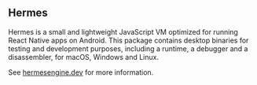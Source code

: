 ## Hermes

Hermes is a small and lightweight JavaScript VM optimized for running React
Native apps on Android.  This package contains desktop binaries for testing and
development purposes, including a runtime, a debugger and a disassembler, for
macOS, Windows and Linux.

See [hermesengine.dev](https://hermesengine.dev) for more information.
